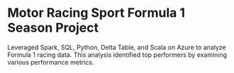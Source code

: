 # Motor Racing Sport Formula 1 Season Project
Leveraged Spark, SQL, Python, Delta Table, and Scala on Azure to analyze Formula 1 racing data. This analysis identified top performers by examining various performance metrics.
